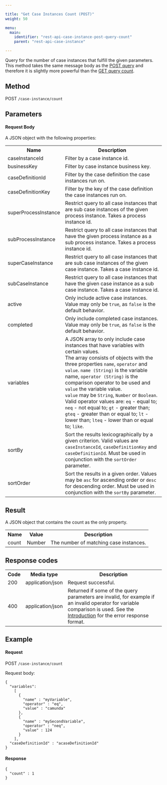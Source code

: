 ```yaml
---

title: "Get Case Instances Count (POST)"
weight: 50

menu:
  main:
    identifier: "rest-api-case-instance-post-query-count"
    parent: "rest-api-case-instance"

---
```



Query for the number of case instances that fulfill the given parameters.
This method takes the same message body as the [POST query](ref:#case-instance-get-case-instances-post)
and therefore it is slightly more powerful than the [GET query count](ref:#case-instance-get-case-instances-count).


Method
------

POST `/case-instance/count`


Parameters
----------

#### Request Body

A JSON object with the following properties:

<table class="table table-striped">
  <tr>
    <th>Name</th>
    <th>Description</th>
  </tr>
  <tr>
    <td>caseInstanceId</td>
    <td>Filter by a case instance id.</td>
  </tr>
  <tr>
    <td>businessKey</td>
    <td>Filter by case instance business key.</td>
  </tr>
  <tr>
    <td>caseDefinitionId</td>
    <td>Filter by the case definition the case instances run on.</td>
  </tr>
  <tr>
    <td>caseDefinitionKey</td>
    <td>Filter by the key of the case definition the case instances run on.</td>
  </tr>
  <tr>
    <td>superProcessInstance</td>
    <td>Restrict query to all case instances that are sub case instances of the given process instance. Takes a process instance id.</td>
  </tr>
  <tr>
    <td>subProcessInstance</td>
    <td>Restrict query to all case instances that have the given process instance as a sub process instance. Takes a process instance id.</td>
  </tr>
  <tr>
    <td>superCaseInstance</td>
    <td>Restrict query to all case instances that are sub case instances of the given case instance. Takes a case instance id.</td>
  </tr>
  <tr>
    <td>subCaseInstance</td>
    <td>Restrict query to all case instances that have the given case instance as a sub case instance. Takes a case instance id.</td>
  </tr>
  <tr>
    <td>active</td>
    <td>Only include active case instances. Value may only be <code>true</code>, as <code>false</code> is the default behavior.</td>
  </tr>
  <tr>
    <td>completed</td>
    <td>Only include completed case instances. Value may only be <code>true</code>, as <code>false</code> is the default behavior.</td>
  </tr>
  <tr>
    <td>variables</td>
    <td>A JSON array to only include case instances that have variables with certain values. <br/>
    The array consists of objects with the three properties <code>name</code>, <code>operator</code> and <code>value</code>.
    <code>name (String)</code> is the variable name, <code>operator (String)</code> is the comparison operator to be used and <code>value</code> the variable value.<br/>
    <code>value</code> may be <code>String</code>, <code>Number</code> or <code>Boolean</code>.
    <br/>
    Valid operator values are: <code>eq</code> - equal to; <code>neq</code> - not equal to; <code>gt</code> - greater than;
    <code>gteq</code> - greater than or equal to; <code>lt</code> - lower than; <code>lteq</code> - lower than or equal to;
    <code>like</code>.<br/>
    </td>
  </tr>
  <tr>
    <td>sortBy</td>
    <td>Sort the results lexicographically by a given criterion. Valid values are
    <code>caseInstanceId</code>, <code>caseDefinitionKey</code> and <code>caseDefinitionId</code>.
    Must be used in conjunction with the <code>sortOrder</code> parameter.</td>
  </tr>
  <tr>
    <td>sortOrder</td>
    <td>Sort the results in a given order. Values may be <code>asc</code> for ascending order or <code>desc</code> for descending order.
    Must be used in conjunction with the <code>sortBy</code> parameter.</td>
  </tr>
</table>


Result
------

A JSON object that contains the count as the only property.

<table class="table table-striped">
  <tr>
    <th>Name</th>
    <th>Value</th>
    <th>Description</th>
  </tr>
  <tr>
    <td>count</td>
    <td>Number</td>
    <td>The number of matching case instances.</td>
  </tr>
</table>


Response codes
--------------

<table class="table table-striped">
  <tr>
    <th>Code</th>
    <th>Media type</th>
    <th>Description</th>
  </tr>
  <tr>
    <td>200</td>
    <td>application/json</td>
    <td>Request successful.</td>
  </tr>
  <tr>
    <td>400</td>
    <td>application/json</td>
    <td>Returned if some of the query parameters are invalid, for example if an invalid operator for variable comparison is used. See the <a href="ref:#overview-introduction">Introduction</a> for the error response format.</td>
  </tr>
</table>


Example
-------

#### Request

POST `/case-instance/count`

Request body:

    {
      "variables":
        [
          {
            "name" : "myVariable",
            "operator" : "eq",
            "value" : "camunda"
          },
          {
            "name" : "mySecondVariable",
            "operator" : "neq",
            "value" : 124
          }
        ],
      "caseDefinitionId" : "acaseDefinitionId"
    }

#### Response

    {
      "count" : 1
    }
